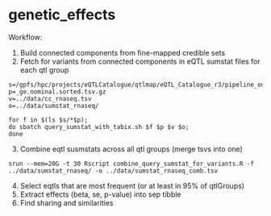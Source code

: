 # genetic_effects

Workflow:

1. Build connected components from fine-mapped credible sets
2. Fetch for variants from connected components in eQTL sumstat files for each qtl group

```
s=/gpfs/hpc/projects/eQTLCatalogue/qtlmap/eQTL_Catalogue_r3/pipeline_out/sumstats/
p=_ge.nominal.sorted.tsv.gz
v=../data/cc_rnaseq.tsv
o=../data/sumstat_rnaseq/

for f in $(ls $s/*$p); 
do sbatch query_sumstat_with_tabix.sh $f $p $v $o;
done
```

3. Combine eqtl susmstats across all qtl groups (merge tsvs into one)

```
srun --mem=20G -t 30 Rscript combine_query_sumstat_for_variants.R -f ../data/sumstat_rnaseq/ -o ../data/sumstat_rnaseq_comb.tsv
```

4. Select eqtls that are most frequent (or at least in 95% of qtlGroups)
5. Extract effects (beta, se, p-value) into sep tibble
6. Find sharing and similarities